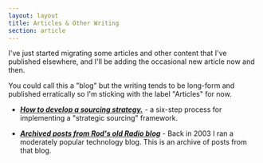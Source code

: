 ```yaml
---
layout: layout
title: Articles & Other Writing
section: article
---
```


I've just started migrating some articles and other content that I've published elsewhere, and I'll be adding the occasional new article now and then.

You could call this a "blog" but the writing tends to be long-form and published erratically so I'm sticking with the label "Articles" for now.

 * ***[How to develop a sourcing strategy.](/article/how-to-develop-a-sourcing-strategy.html)*** - a six-step process for implementing a "strategic sourcing" framework.

 * ***[Archived posts from Rod's old Radio blog](/article/radio-blog/)*** - Back in 2003 I ran a moderately popular technology blog. This is an archive of posts from that blog.

